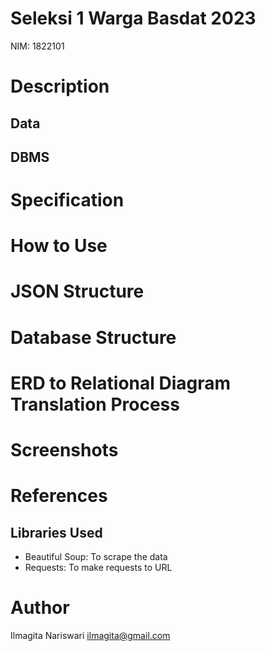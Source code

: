 # Seleksi 1 Warga Basdat 2023
NIM: 1822101

# Description
## Data
## DBMS

# Specification

# How to Use

# JSON Structure

# Database Structure

# ERD to Relational Diagram Translation Process

# Screenshots

# References
## Libraries Used
* Beautiful Soup: To scrape the data
* Requests: To make requests to URL

# Author
Ilmagita Nariswari
ilmagita@gmail.com
